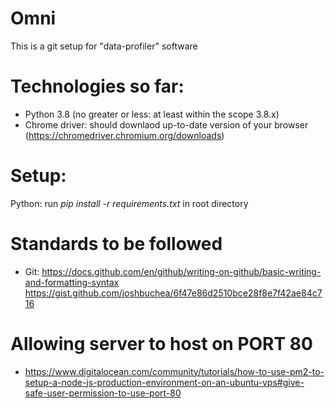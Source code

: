 # Omni
This is a git setup for "data-profiler" software


# Technologies so far:
 - Python 3.8 (no greater or less: at least within the scope 3.8.x)
 - Chrome driver: should downlaod up-to-date version of your browser
   (https://chromedriver.chromium.org/downloads)

# Setup:
Python: run *pip install -r requirements.txt* in root directory

# Standards to be followed
 - Git: https://docs.github.com/en/github/writing-on-github/basic-writing-and-formatting-syntax
        https://gist.github.com/joshbuchea/6f47e86d2510bce28f8e7f42ae84c716

# Allowing server to host on PORT 80
 - https://www.digitalocean.com/community/tutorials/how-to-use-pm2-to-setup-a-node-js-production-environment-on-an-ubuntu-vps#give-safe-user-permission-to-use-port-80
